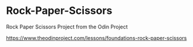 # Rock-Paper-Scissors
 Rock Paper Scissors Project from the Odin Project
 
https://www.theodinproject.com/lessons/foundations-rock-paper-scissors
